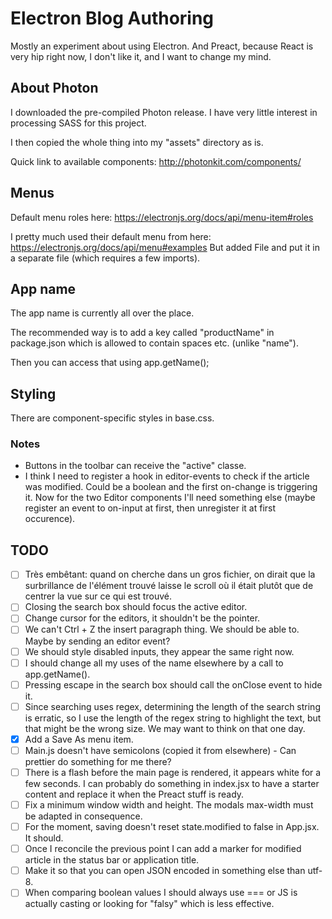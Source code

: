# Electron Blog Authoring
Mostly an experiment about using Electron. And Preact, because React is very hip right now, I don't like it, and I want to change my mind.

## About Photon
I downloaded the pre-compiled Photon release. I have very little interest in processing SASS for this project.

I then copied the whole thing into my "assets" directory as is.

Quick link to available components: http://photonkit.com/components/

## Menus
Default menu roles here: https://electronjs.org/docs/api/menu-item#roles

I pretty much used their default menu from here: https://electronjs.org/docs/api/menu#examples
But added File and put it in a separate file (which requires a few imports).

## App name
The app name is currently all over the place.

The recommended way is to add a key called "productName" in package.json which is allowed to contain spaces etc. (unlike "name").

Then you can access that using app.getName();

## Styling
There are component-specific styles in base.css.

### Notes
* Buttons in the toolbar can receive the "active" classe.
* I think I need to register a hook in editor-events to check if the article was modified. Could be a boolean and the first on-change is triggering it. Now for the two Editor components I'll need something else (maybe register an event to on-input at first, then unregister it at first occurence).

## TODO
- [ ] Très embêtant: quand on cherche dans un gros fichier, on dirait que la surbrillance de l'élément trouvé laisse le scroll où il était plutôt que de centrer la vue sur ce qui est trouvé.
- [ ] Closing the search box should focus the active editor.
- [ ] Change cursor for the editors, it shouldn't be the pointer.
- [ ] We can't Ctrl + Z the insert paragraph thing. We should be able to. Maybe by sending an editor event?
- [ ] We should style disabled inputs, they appear the same right now.
- [ ] I should change all my uses of the name elsewhere by a call to app.getName().
- [ ] Pressing escape in the search box should call the onClose event to hide it.
- [ ] Since searching uses regex, determining the length of the search string is erratic, so I use the length of the regex string to highlight the text, but that might be the wrong size. We may want to think on that one day.
- [x] Add a Save As menu item.
- [ ] Main.js doesn't have semicolons (copied it from elsewhere) - Can prettier do something for me there?
- [ ] There is a flash before the main page is rendered, it appears white for a few seconds. I can probably do something in index.jsx to have a starter content and replace it when the Preact stuff is ready.
- [ ] Fix a minimum window width and height. The modals max-width must be adapted in consequence.
- [ ] For the moment, saving doesn't reset state.modified to false in App.jsx. It should.
- [ ] Once I reconcile the previous point I can add a marker for modified article in the status bar or application title.
- [ ] Make it so that you can open JSON encoded in something else than utf-8.
- [ ] When comparing boolean values I should always use === or JS is actually casting or looking for "falsy" which is less effective.